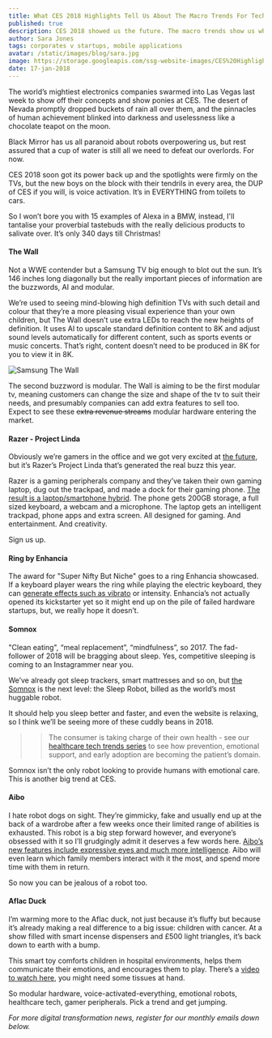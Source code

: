 ```yaml
---
title: What CES 2018 Highlights Tell Us About The Macro Trends For Tech
published: true
description: CES 2018 showed us the future. The macro trends show us what to start developing right now, from medtech to emotional robots.
author: Sara Jones
tags: corporates v startups, mobile applications
avatar: /static/images/blog/sara.jpg
image: https://storage.googleapis.com/ssg-website-images/CES%20Highlights%202018/Samsung%20Wall.jpg
date: 17-jan-2018
---
```


The world’s mightiest electronics companies swarmed into Las Vegas last week to show off their concepts and show ponies at CES. The desert of Nevada promptly dropped buckets of rain all over them, and the pinnacles of human achievement blinked into darkness and uselessness like a chocolate teapot on the moon.

Black Mirror has us all paranoid about robots overpowering us, but rest assured that a cup of water is still all we need to defeat our overlords. For now.

CES 2018 soon got its power back up and the spotlights were firmly on the TVs, but the new boys on the block with their tendrils in every area, the DUP of CES if you will, is voice activation. It’s in EVERYTHING from toilets to cars.

So I won’t bore you with 15 examples of Alexa in a BMW, instead, I'll tantalise your proverbial tastebuds with the really delicious products to salivate over. It’s only 340 days till Christmas!

#### The Wall

Not a WWE contender but a Samsung TV big enough to blot out the sun. It’s 146 inches long diagonally but the really important pieces of information are the buzzwords, AI and modular.

We’re used to seeing mind-blowing high definition TVs with such detail and colour that they’re a more pleasing visual experience than your own children, but The Wall doesn’t use extra LEDs to reach the new heights of definition. It uses AI to upscale standard definition content to 8K and adjust sound levels automatically for different content, such as sports events or music concerts. That’s right, content doesn’t need to be produced in 8K for you to view it in 8K.

![Samsung The Wall](https://storage.googleapis.com/ssg-website-images/CES%20Highlights%202018/samsung%20the%20wall.jpg)

The second buzzword is modular. The Wall is aiming to be the first modular tv, meaning customers can change the size and shape of the tv to suit their needs, and presumably companies can add extra features to sell too. Expect to see these ~~extra revenue streams~~ modular hardware entering the market.

#### Razer - Project Linda

Obviously we’re gamers in the office and we got very excited at [the future](https://www.youtube.com/watch?v=yYekvWXtMIs), but it’s Razer’s Project Linda that’s generated the real buzz this year.

Razer is a gaming peripherals company and they’ve taken their own gaming laptop, dug out the trackpad, and made a dock for their gaming phone. [The result is a laptop/smartphone hybrid](https://www.razerzone.com/projectlinda). The phone gets 200GB storage, a full sized keyboard, a webcam and a microphone. The laptop gets an intelligent trackpad, phone apps and extra screen. All designed for gaming. And entertainment. And creativity.

Sign us up.

#### Ring by Enhancia

The award for "Super Nifty But Niche" goes to a ring Enhancia showcased. If a keyboard player wears the ring while playing the electric keyboard, they can [generate effects such as vibrato](https://techcrunch.com/2018/01/11/this-ring-lets-you-bend-musical-notes-on-a-keyboard-with-a-wave-of-your-hand/) or intensity. Enhancia’s not actually opened its kickstarter yet so it might end up on the pile of failed hardware startups, but, we really hope it doesn’t.

#### Somnox

"Clean eating", “meal replacement”, “mindfulness”, so 2017. The fad-follower of 2018 will be bragging about sleep. Yes, competitive sleeping is coming to an Instagrammer near you.

We’ve already got sleep trackers, smart mattresses and so on, but [the Somnox](https://www.somnox.nl/) is the next level: the Sleep Robot, billed as the world’s most huggable robot.

It should help you sleep better and faster, and even the website is relaxing, so I think we’ll be seeing more of these cuddly beans in 2018.

> > The consumer is taking charge of their own health - see our [healthcare tech trends series](https://www.solidstategroup.com/2017/11/30/2017/Healthcare-Tech-Trends-for-2018/) to see how prevention, emotional support, and early adoption are becoming the patient’s domain.

Somnox isn’t the only robot looking to provide humans with emotional care. This is another big trend at CES.

#### Aibo

I hate robot dogs on sight. They’re gimmicky, fake and usually end up at the back of a wardrobe after a few weeks once their limited range of abilities is exhausted. This robot is a big step forward however, and everyone’s obsessed with it so I’ll grudgingly admit it deserves a few words here. [Aibo’s new features include expressive eyes and much more intelligence](https://www.theverge.com/2018/1/11/16876086/sony-aibo-hands-on-video-ces-2018). Aibo will even learn which family members interact with it the most, and spend more time with them in return.

So now you can be jealous of a robot too.

#### Aflac Duck

I’m warming more to the Aflac duck, not just because it’s fluffy but because it’s already making a real difference to a big issue: children with cancer. At a show filled with smart incense dispensers and £500 light triangles, it’s back down to earth with a bump.

This smart toy comforts children in hospital environments, helps them communicate their emotions, and encourages them to play. There’s a [video to watch here](https://aflacchildhoodcancer.org/), you might need some tissues at hand.

So modular hardware, voice-activated-everything, emotional robots, healthcare tech, gamer peripherals. Pick a trend and get jumping.

*For more digital transformation news, register for our monthly emails down below.*

